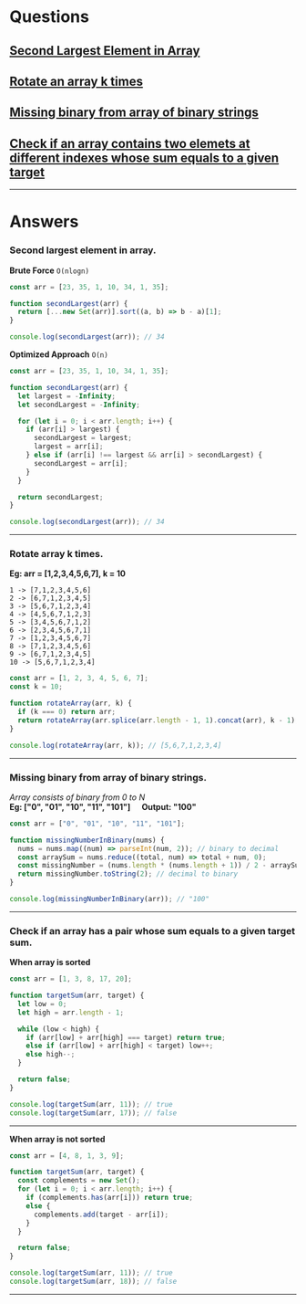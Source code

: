 # Questions

## [Second Largest Element in Array](#secondLargestElementInArray)

## [Rotate an array k times](#rotateArrayKTimes)

## [Missing binary from array of binary strings](#missingBinary)

## [Check if an array contains two elemets at different indexes whose sum equals to a given target](#targetSum)

---

# Answers

### <a id="secondLargestElementInArray">Second largest element in array.</a>

**Brute Force** `O(nlogn)`

```javascript
const arr = [23, 35, 1, 10, 34, 1, 35];

function secondLargest(arr) {
  return [...new Set(arr)].sort((a, b) => b - a)[1];
}

console.log(secondLargest(arr)); // 34
```

**Optimized Approach** `O(n)`

```javascript
const arr = [23, 35, 1, 10, 34, 1, 35];

function secondLargest(arr) {
  let largest = -Infinity;
  let secondLargest = -Infinity;

  for (let i = 0; i < arr.length; i++) {
    if (arr[i] > largest) {
      secondLargest = largest;
      largest = arr[i];
    } else if (arr[i] !== largest && arr[i] > secondLargest) {
      secondLargest = arr[i];
    }
  }

  return secondLargest;
}

console.log(secondLargest(arr)); // 34
```

---

### <a id="rotateArrayKTimes">Rotate array k times.</a>

**Eg: arr = [1,2,3,4,5,6,7], k = 10**

```
1 -> [7,1,2,3,4,5,6]
2 -> [6,7,1,2,3,4,5]
3 -> [5,6,7,1,2,3,4]
4 -> [4,5,6,7,1,2,3]
5 -> [3,4,5,6,7,1,2]
6 -> [2,3,4,5,6,7,1]
7 -> [1,2,3,4,5,6,7]
8 -> [7,1,2,3,4,5,6]
9 -> [6,7,1,2,3,4,5]
10 -> [5,6,7,1,2,3,4]
```

```javascript
const arr = [1, 2, 3, 4, 5, 6, 7];
const k = 10;

function rotateArray(arr, k) {
  if (k === 0) return arr;
  return rotateArray(arr.splice(arr.length - 1, 1).concat(arr), k - 1);
}

console.log(rotateArray(arr, k)); // [5,6,7,1,2,3,4]
```

---

### <a id="missingBinary"> Missing binary from array of binary strings.</a>

_Array consists of binary from 0 to N_
<br>
**Eg: ["0", "01", "10", "11", "101"] &nbsp;&nbsp;&nbsp;&nbsp; Output: "100"**

```javascript
const arr = ["0", "01", "10", "11", "101"];

function missingNumberInBinary(nums) {
  nums = nums.map((num) => parseInt(num, 2)); // binary to decimal
  const arraySum = nums.reduce((total, num) => total + num, 0);
  const missingNumber = (nums.length * (nums.length + 1)) / 2 - arraySum;
  return missingNumber.toString(2); // decimal to binary
}

console.log(missingNumberInBinary(arr)); // "100"
```

---

### <a id="targetSum"> Check if an array has a pair whose sum equals to a given target sum.</a>

**When array is sorted**

```javascript
const arr = [1, 3, 8, 17, 20];

function targetSum(arr, target) {
  let low = 0;
  let high = arr.length - 1;

  while (low < high) {
    if (arr[low] + arr[high] === target) return true;
    else if (arr[low] + arr[high] < target) low++;
    else high--;
  }

  return false;
}

console.log(targetSum(arr, 11)); // true
console.log(targetSum(arr, 17)); // false
```

---

**When array is not sorted**

```javascript
const arr = [4, 8, 1, 3, 9];

function targetSum(arr, target) {
  const complements = new Set();
  for (let i = 0; i < arr.length; i++) {
    if (complements.has(arr[i])) return true;
    else {
      complements.add(target - arr[i]);
    }
  }

  return false;
}

console.log(targetSum(arr, 11)); // true
console.log(targetSum(arr, 18)); // false
```

---
